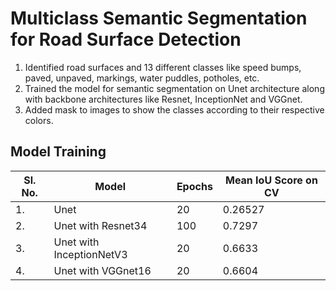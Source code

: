 # Multiclass Semantic Segmentation for Road Surface Detection

1. Identified road surfaces and 13 different classes like speed bumps, paved, unpaved, markings, water puddles, potholes, etc.
2. Trained the model for semantic segmentation on Unet architecture along with backbone architectures like Resnet, InceptionNet and VGGnet.
3. Added mask to images to show the classes according to their respective colors.

## Model Training
|Sl. No.| Model| Epochs| Mean IoU Score on CV|
|-|-|-|-|
|1.|Unet|20|0.26527|
|2.|Unet with Resnet34|100|0.7297|
|3.|Unet with InceptionNetV3|20|0.6633|
|4.|Unet with VGGnet16|20|0.6604|
